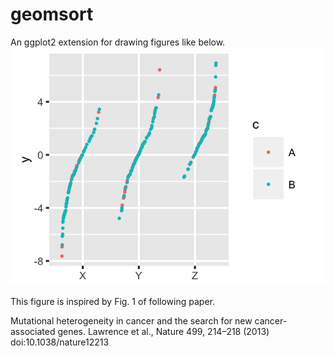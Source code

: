 # geomsort
An ggplot2 extension for drawing figures like below.
![Alt text](example/example.png)

This figure is inspired by Fig. 1 of following paper.

Mutational heterogeneity in cancer and the search for new cancer-associated genes.
Lawrence et al., Nature 499, 214–218 (2013) doi:10.1038/nature12213
